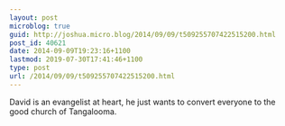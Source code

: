 ```yaml
---
layout: post
microblog: true
guid: http://joshua.micro.blog/2014/09/09/t509255707422515200.html
post_id: 40621
date: 2014-09-09T19:23:16+1100
lastmod: 2019-07-30T17:41:46+1100
type: post
url: /2014/09/09/t509255707422515200.html
---
```

David is an evangelist at heart, he just wants to convert everyone to the good church of Tangalooma.
